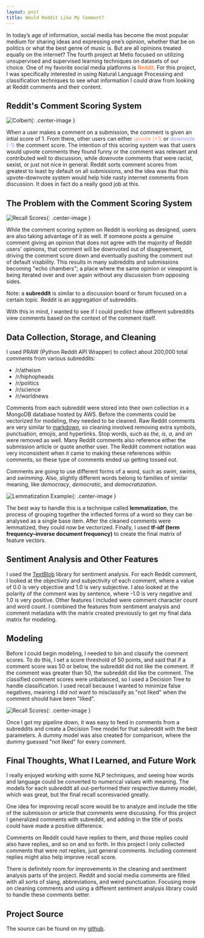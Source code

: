 ```yaml
---  
layout: post  
title: Would Reddit Like My Comment?  
---  
```


In today’s age of information, social media has become the most popular medium for sharing ideas and expressing one’s opinion, whether that be on politics or what the best genre of music is. But are all opinions treated equally on the internet? The fourth project at Metis focused on utilizing unsupervised and supervised learning techniques on datasets of our choice. One of my favorite social media platforms is <span style="color:#ff5700">Reddit</span>. For this project, I was specifically interested in using Natural Language Processing and classification techniques to see what information I could draw from looking at Reddit comments and their content.  

## Reddit's Comment Scoring System  

![Colbert](https://zachheick.github.io/images/Project_Fletcher_images/colbert.png){: .center-image }  

When a user makes a comment on a submission, the comment is given an intial score of 1. From there, other users can either <span style="color:#ff8b60">upvote (+1)</span> or <span style="color:#9494ff">downvote (-1)</span> the comment score. The intention of this scoring system was that users would upvote comments they found funny or the comment was relevant and contributed well to discussion, while downvote comments that were racist, sexist, or just not nice in general. Reddit sorts comment scores from greatest to least by default on all submissions, and the idea was that this upvote-downvote system would help hide nasty internet comments from discussion. It does in fact do a really good job at this.  

## The Problem with the Comment Scoring System  

![Recall Scores](https://zachheick.github.io/images/Project_Fletcher_images/echo_chamber.jpeg){: .center-image }

While the comment scoring system on Reddit is working as designed, users are also taking advantage of it as well. If someone posts a genuine comment giving an opinion that does not agree with the majority of Reddit users' opinions, that comment will be downvoted out of disagreement, driving the comment score down and eventually pushing the comment out of default visability. This results in many subreddits and submissions becoming "echo chambers"; a place where the same opinion or viewpoint is being iterated over and over again without any discussion from opposing sides.  

Note: a **subreddit** is similar to a discussion board or forum focused on a certain topic. Reddit is an aggregation of subreddits.    

With this in mind, I wanted to see if I could predict how different subreddits view comments based on the context of the comment itself.  

## Data Collection, Storage, and Cleaning    

I used PRAW (Python Reddit API Wrapper) to collect about 200,000 total comments from various subreddits:

   * /r/atheism
   * /r/hiphopheads
   * /r/politics
   * /r/science
   * /r/worldnews

Comments from each subreddit were stored into their own collection in a MongoDB database hosted by AWS. Before the comments could be vectorized for modeling, they needed to be cleaned. Raw Reddit comments are very similar to [markdown](https://help.github.com/articles/basic-writing-and-formatting-syntax/), so cleaning involved removing extra symbols, punctuation, emojis, and hyperlinks. Stop words, such as *the*, *is*, *a*, and *on* were removed as well. Many Reddit comments also reference either the submission article or quote another user. The Reddit comment notation was very inconsistent when it came to making these references within comments, so these type of comments ended up getting tossed out.    

Comments are going to use different forms of a word, such as *swim*, *swims*, and *swimming*. Also, slightly different words belong to families of similar meaning, like *democracy*, *democratic*, and *democratization*.  

![Lemmatization Example](https://zachheick.github.io/images/Project_Fletcher_images/lemma_example.png){: .center-image }  

The best way to handle this is a technique called **lemmatization**, the process of grouping together the inflected forms of a word so they can be analysed as a single base item. After the cleaned comments were lemmatized, they could now be vectorized. Finally, I used **tf-idf (term frequency–inverse document frequency)** to create the final matrix of feature vectors.  

## Sentiment Analysis and Other Features  

I used the [TextBlob](https://textblob.readthedocs.io/en/dev/) library for sentiment analysis. For each Reddit comment, I looked at the objectivity and subjectivity of each comment, where a value of 0.0 is very objective and 1.0 is very subjective. I also looked at the polarity of the comment was by sentence, where -1.0 is very negative and 1.0 is very positive. Other features I included were comment character count and word count. I combined the features from sentiment analysis and comment metadata with the matrix created previously to get my final data matrix for modeling.   

## Modeling  

Before I could begin modeling, I needed to bin and classify the comment scores. To do this, I set a score threshold of 50 points, and said that if a comment score was 50 or below, the subreddit did not like the comment. If the comment was greater than 50, the subreddit did like the comment. The classified comment scores were unbalanced, so I used a Decision Tree to handle classification. I used recall because I wanted to minimize false negatives, meaning I did not want to misclassify as "not liked" when the comment should have been "liked".  

![Recall Scores](https://zachheick.github.io/images/Project_Fletcher_images/score_vs_recall.png){: .center-image }  

Once I got my pipeline down, it was easy to feed in comments from a subreddits and create a Decision Tree model for that subreddit with the best parameters. A dummy model was also created for comparison, where the dummy guessed "not liked" for every comment. 

## Final Thoughts, What I Learned, and Future Work  

I really enjoyed working with some NLP techniques, and seeing how words and language could be converted to numerical values with meaning. The models for each subreddit all out-performed their respective dummy model, which was great, but the final recall scoresvaried greatly.  

One idea for improving recall score would be to analyze and include the title of the submission or article that comments were discussing. For this project I generalized comments with subreddit, and adding in the title of posts could have made a positive difference.  

Comments on Reddit could have replies to them, and those replies could also have replies, and so on and so forth. In this project I only collected comments that were *not* replies, just general comments. Including comment replies might also help improve recall score.  

There is definitely room for improvements in the cleaning and sentiment analysis parts of the project. Reddit and social media comments are filled with all sorts of slang, abbreviations, and weird punctuation. Focusing more on cleaning comments and using a different sentiment analysis library could to handle these comments better.  

## Project Source  

The source can be found on my [github](https://github.com/ZachHeick/Project_Fletcher).
